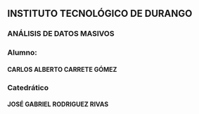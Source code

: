 ## INSTITUTO TECNOLÓGICO DE DURANGO
### ANÁLISIS DE DATOS MASIVOS
### Alumno:
#### CARLOS ALBERTO CARRETE GÓMEZ
### Catedrático
#### JOSÉ GABRIEL RODRIGUEZ RIVAS
